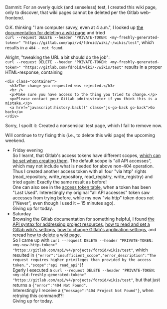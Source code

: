 Dammit: For an overly quick (and senseless) test, I created this wiki page, only to discover, that wiki pages cannot be deleted per the Gitlab web-frontend.

O.K. thinking "I am computer savvy, even at 4 a.m.", I looked up [the documentation for deleting a wiki page](https://docs.gitlab.com/ee/api/wikis.html#delete-a-wiki-page) and tried<br />
`curl --request DELETE --header "PRIVATE-TOKEN: <my-freshly-generated-token>" "https://gitlab.com/api/v4/fdroid/wiki/-/wikis/test"`, which results in a `404 - not found`.

Alright, "tweaking the URL a bit should do the job":<br />
`curl --request DELETE --header "PRIVATE-TOKEN: <my-freshly-generated-token>" "https://gitlab.com/fdroid/wiki/-/wikis/test"` results in a proper HTML-response, containing
  ```
  <div class="container">
    <h3>The change you requested was rejected.</h3>
    <hr />
    <p>Make sure you have access to the thing you tried to change.</p>
    <p>Please contact your GitLab administrator if you think this is a mistake.</p>
    <a href="javascript:history.back()" class="js-go-back go-back">Go back</a>
  </div>
  ```
Sorry, I spoilt it: Created a nonsensical test page, which I fail to remove now.

Will continue to try fixing this (i.e., to delete this wiki page) the upcoming weekend.
* Friday evening<br />
  So I learnt, that Gitlab's access tokens have different scopes, [which can be set when creating them](https://gitlab.com/-/profile/personal_access_tokens).  The default scope is "all API accesses", which may not include what is needed for above non-404 operation.<br />
  Thus I created another access token with all four "via http" rights (read_repository, 
write_repository, read_registry, write_registry) and tried again: Exactly the same result as before!<br />
  One can also see in the [access token table](https://gitlab.com/-/profile/personal_access_tokens), when a token has been "Last Used".  Interestingly my original  "all API accesses" token saw accesses from trying before, while my new "via http" token does not ("Never", even though I used it ~ 15 minutes ago).<br />
  Giving up for today.
* Saturday<br />
  Browsing the Gitlab documentation for something helpful, I found [the API syntax for addressing project resources](https://docs.gitlab.com/ee/api/api_resources.html#project-resources), [how to read and set a Gitlab wiki's settings](https://docs.gitlab.com/ee/administration/wikis/index.html), [how to change Gitlab's application settings](https://docs.gitlab.com/ee/api/settings.html#change-application-settings), and reread [how to delete a wiki page](https://docs.gitlab.com/ee/api/wikis.html#delete-a-wiki-page).<br />
  So I came up with `curl --request DELETE --header "PRIVATE-TOKEN: <my-new-http-token>" "https://gitlab.com/api/v4/projects/fdroid/wikis/test"`, which resulted in `{"error":"insufficient_scope","error_description":"The request requires higher privileges than provided by the access token.","scope":"api read_api"}`!<br />
  Egerly I executed a `curl --request DELETE --header "PRIVATE-TOKEN: <my-old-freshly-generated-token>" "https://gitlab.com/api/v4/projects/fdroid/wikis/test"`, but that just returns a `{"error":"404 Not Found"`.<br />
  Interestingly I receive a `{"message":"404 Project Not Found"}`, when retrying this command!?!<br />
  Giving up for today.